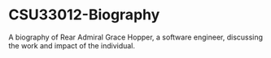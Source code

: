 # CSU33012-Biography
A biography of Rear Admiral Grace Hopper, a software engineer, discussing the work and impact of the individual.
